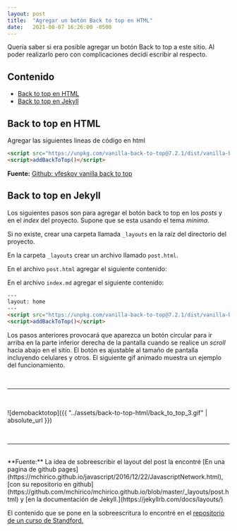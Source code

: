 ```yaml
---
layout: post
title:  "Agregar un botón Back to top en HTML"
date:   2021-08-07 16:26:00 -0500
--- 
```


Quería saber si era posible agregar un botón Back to top a este sitio. Al poder realizarlo pero con complicaciones decidí escribir al respecto.

## Contenido

* [Back to top en HTML](#back-to-top-en-html)
* [Back to top en Jekyll](#back-to-top-en-jekyll)

## Back to top en HTML

Agregar las siguientes lineas de código en html

```html
<script src="https://unpkg.com/vanilla-back-to-top@7.2.1/dist/vanilla-back-to-top.min.js"></script>
<script>addBackToTop()</script>
```

**Fuente:** [Github: vfeskov vanilla back to top](https://github.com/vfeskov/vanilla-back-to-top)

## Back to top en Jekyll

Los siguientes pasos son para agregar el botón back to top en los *posts* y en el *index* del proyecto. Supone que se esta usando el tema *minima*.

Si no existe, crear una carpeta llamada `_layouts` en la raíz del directorio del proyecto.

En la carpeta `_layouts` crear un archivo llamado `post.html`.

En el archivo `post.html` agregar el siguiente contenido:

<script src="https://gist.github.com/JuanMX/2e3967b10b7be8cd6cfc0da533133a8b.js"></script>

En el archivo `index.md` agregar el siguiente contenido:

```html
---
layout: home
---
<script src="https://unpkg.com/vanilla-back-to-top@7.2.1/dist/vanilla-back-to-top.min.js"></script>
<script>addBackToTop()</script>
```

Los pasos anteriores provocará que aparezca un botón circular para ir arriba en la parte inferior derecha de la pantalla cuando se realice un *scroll* hacia abajo en el sitio. El botón es ajustable al tamaño de pantalla incluyendo celulares y otros. El siguiente gif animado muestra un ejemplo del funcionamiento.

<br>
<hr>
<br>

![demobacktotop]({{ "../assets/back-to-top-html/back_to_top_3.gif" | absolute_url }})

<br>
<hr>
<br>
**Fuente:** La idea de sobreescribir el layout del post la encontré [En una pagina de github pages](https://mchirico.github.io/javascript/2016/12/22/JavascriptNetwork.html), [con su repositorio en github](https://github.com/mchirico/mchirico.github.io/blob/master/_layouts/post.html) y [en la documentación de Jekyll.](https://jekyllrb.com/docs/layouts/)

El contenido que se pone en la sobreescritura lo encontré en el [repositorio de un curso de Standford.](https://github.com/cs231n/cs231n.github.io/blob/master/_layouts/post.html)
